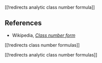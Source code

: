 [[!redirects analytic class number formula]]


## References

* Wikipedia, _[Class number form](http://en.wikipedia.org/wiki/Class_number_formula)_

[[!redirects class number formulas]]

[[!redirects analytic class number formulas]]